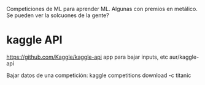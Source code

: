 Competiciones de ML para aprender ML.
Algunas con premios en metálico.
Se pueden ver la solcuones de la gente?

# kaggle API
https://github.com/Kaggle/kaggle-api
app para bajar inputs, etc
aur/kaggle-api

Bajar datos de una competición:
kaggle competitions download -c titanic
